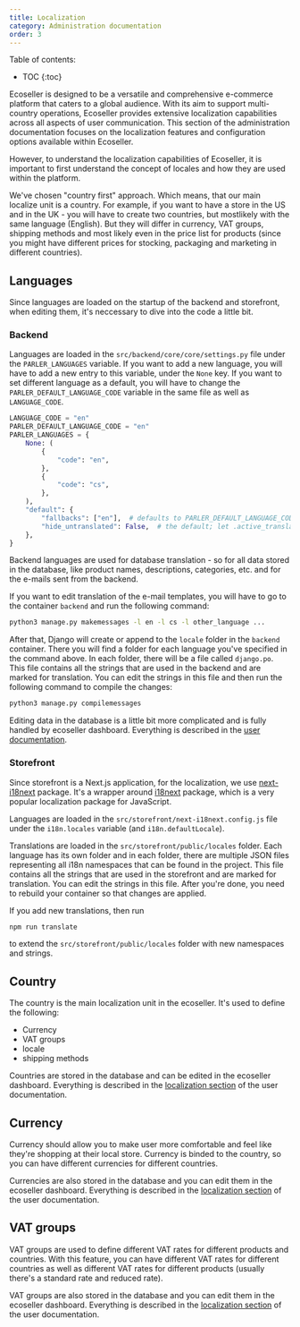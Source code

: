 ```yaml
---
title: Localization
category: Administration documentation
order: 3
---
```


Table of contents:
* TOC
{:toc}

Ecoseller is designed to be a versatile and comprehensive e-commerce platform that caters to a global audience. With its aim to support multi-country operations, Ecoseller provides extensive localization capabilities across all aspects of user communication. This section of the administration documentation focuses on the localization features and configuration options available within Ecoseller.

However, to understand the localization capabilities of Ecoseller, it is important to first understand the concept of locales and how they are used within the platform. 

We've chosen "country first" approach. Which means, that our main localize unit is a country. For example, if you want to have a store in the US and in the UK - you will have to create two countries, but mostlikely with the same language (English). But they will differ in currency, VAT groups, shipping methods and most likely even in the price list for products (since you might have different prices for stocking, packaging and marketing in different countries).

## Languages
Since languages are loaded on the startup of the backend and storefront, when editing them, it's neccessary to dive into the code a little bit.  

### Backend 
Languages are loaded in the `src/backend/core/core/settings.py` file under the `PARLER_LANGUAGES` variable.
If you want to add a new language, you will have to add a new entry to this variable, under the `None` key.
If you want to set different language as a default, you will have to change the `PARLER_DEFAULT_LANGUAGE_CODE` variable in the same file as well as `LANGUAGE_CODE`.

```python
LANGUAGE_CODE = "en"
PARLER_DEFAULT_LANGUAGE_CODE = "en"
PARLER_LANGUAGES = {
    None: (
        {
            "code": "en",
        },
        {
            "code": "cs",
        },
    ),
    "default": {
        "fallbacks": ["en"],  # defaults to PARLER_DEFAULT_LANGUAGE_CODE
        "hide_untranslated": False,  # the default; let .active_translations() return fallbacks too.
    },
}
```
Backend languages are used for database translation - so for all data stored in the database, like product names, descriptions, categories, etc. and for the e-mails sent from the backend.

If you want to edit translation of the e-mail templates, you will have to go to the container `backend` and run the following command:
```bash
python3 manage.py makemessages -l en -l cs -l other_language ...
```

After that, Django will create or append to the `locale` folder in the `backend` container. There you will find a folder for each language you've specified in the command above. In each folder, there will be a file called `django.po`. This file contains all the strings that are used in the backend and are marked for translation. You can edit the strings in this file and then run the following command to compile the changes:
```bash
python3 manage.py compilemessages
```

Editing data in the database is a little bit more complicated and is fully handled by ecoseller dashboard. Everything is described in the [user documentation](../../user/dashboard).


### Storefront
Since storefront is a Next.js application, for the localization, we use [next-i18next](https://github.com/i18next/next-i18next) package. It's a wrapper around [i18next](https://www.i18next.com/) package, which is a very popular localization package for JavaScript.

Languages are loaded in the `src/storefront/next-i18next.config.js` file under the `i18n.locales` variable (and `i18n.defaultLocale`).

Translations are loaded in the `src/storefront/public/locales` folder. Each language has its own folder and in each folder, there are multiple JSON files representing all i18n namespaces that can be found in the project. This file contains all the strings that are used in the storefront and are marked for translation. You can edit the strings in this file. After you're done, you need to rebuild your container so that changes are applied.

If you add new translations, then run 
```bash
npm run translate
```

to extend the `src/storefront/public/locales` folder with new namespaces and strings.

## Country
The country is the main localization unit in the ecoseller. It's used to define the following:
- Currency
- VAT groups
- locale
- shipping methods

Countries are stored in the database and can be edited in the ecoseller dashboard. Everything is described in the [localization section](../../user/dashboard#localization) of the user documentation.

## Currency

Currency should allow you to make user more comfortable and feel like they're shopping at their local store. 
Currency is binded to the country, so you can have different currencies for different countries. 

Currencies are also stored in the database and you can edit them in the ecoseller dashboard. Everything is described in the [localization section](../../user/dashboard#localization) of the user documentation.

## VAT groups

VAT groups are used to define different VAT rates for different products and countries. With this feature, you can have different VAT rates for different countries as well as different VAT rates for different products (usually there's a standard rate and reduced rate).

VAT groups are also stored in the database and you can edit them in the ecoseller dashboard. Everything is described in the [localization section](../../user/dashboard#localization) of the user documentation.